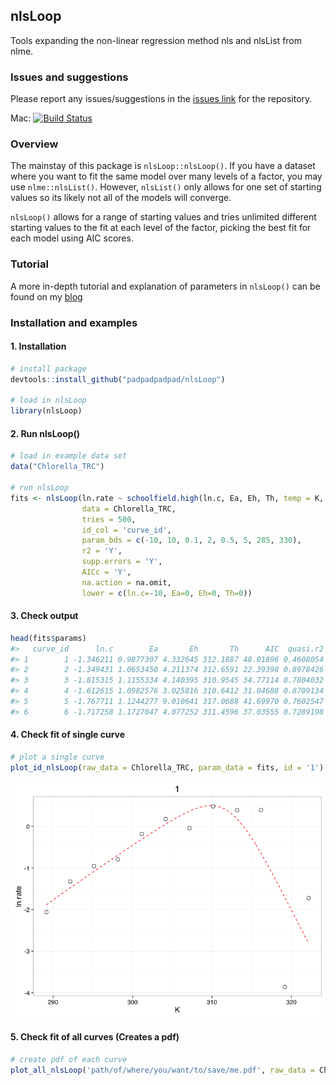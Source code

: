 
<!-- README.md is generated from README.Rmd. Please edit that file -->
nlsLoop
-------

Tools expanding the non-linear regression method nls and nlsList from nlme.

### Issues and suggestions

Please report any issues/suggestions in the [issues link](https://github.com/padpadpadpad/nlsLoop/issues) for the repository.

Mac: [![Build Status](https://travis-ci.org/padpadpadpad/nlsLoop.svg?branch=master)](https://travis-ci.org/padpadpadpad/nlsLoop)

### Overview

The mainstay of this package is `nlsLoop::nlsLoop()`. If you have a dataset where you want to fit the same model over many levels of a factor, you may use `nlme::nlsList()`. However, `nlsList()` only allows for one set of starting values so its likely not all of the models will converge.

`nlsLoop()` allows for a range of starting values and tries unlimited different starting values to the fit at each level of the factor, picking the best fit for each model using AIC scores.

### Tutorial

A more in-depth tutorial and explanation of parameters in `nlsLoop()` can be found on my [blog](http://padpadpadpad.github.io/2016-09-08-nlsLoop/)

### Installation and examples

#### 1. Installation

``` r
# install package
devtools::install_github("padpadpadpad/nlsLoop")

# load in nlsLoop
library(nlsLoop)
```

#### 2. Run nlsLoop()

``` r
# load in example data set
data("Chlorella_TRC")

# run nlsLoop
fits <- nlsLoop(ln.rate ~ schoolfield.high(ln.c, Ea, Eh, Th, temp = K, Tc = 20),
                data = Chlorella_TRC,
                tries = 500,
                id_col = 'curve_id',
                param_bds = c(-10, 10, 0.1, 2, 0.5, 5, 285, 330),
                r2 = 'Y',
                supp.errors = 'Y',
                AICc = 'Y',
                na.action = na.omit,
                lower = c(ln.c=-10, Ea=0, Eh=0, Th=0))
```

#### 3. Check output

``` r
head(fits$params)
#>   curve_id      ln.c        Ea       Eh       Th      AIC  quasi.r2
#> 1        1 -1.346211 0.9877307 4.332645 312.1887 48.01896 0.4608054
#> 2        2 -1.349431 1.0653450 4.211374 312.6591 22.39398 0.8978426
#> 3        3 -1.815315 1.1155334 4.140395 310.9545 34.77114 0.7804032
#> 4        4 -1.612615 1.0982576 3.025816 310.6412 31.04688 0.8709134
#> 5        5 -1.767711 1.1244277 9.010641 317.0688 41.69970 0.7602547
#> 6        6 -1.717258 1.1727047 4.077252 311.4596 37.03555 0.7289198
```

#### 4. Check fit of single curve

``` r
# plot a single curve
plot_id_nlsLoop(raw_data = Chlorella_TRC, param_data = fits, id = '1')
```

![](README-first%20fit%20plot-1.png)

#### 5. Check fit of all curves (Creates a pdf)

``` r
# create pdf of each curve
plot_all_nlsLoop('path/of/where/you/want/to/save/me.pdf', raw_data = Chlorella_TRC, param_data = fits)
```
